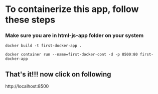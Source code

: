 # To containerize this app, follow these steps

### Make sure you are in html-js-app folder on your system

```
docker build -t first-docker-app .
```
```
docker container run --name=first-docker-cont -d -p 8500:80 first-docker-app

```
## That's it!!! now click on following

http://localhost:8500
